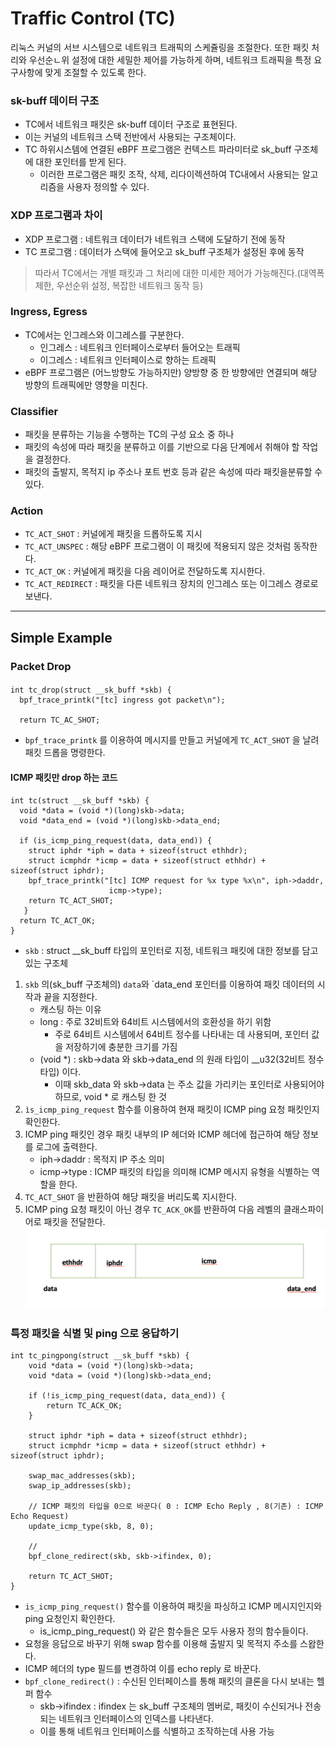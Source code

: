 # Traffic Control (TC)
리눅스 커널의 서브 시스템으로 네트워크 트래픽의 스케쥴링을 조절한다.
또한 패킷 처리와 우선순ㄴ위 설정에 대한 세밀한 제어를 가능하게 하며, 네트워크 트래픽을 특정 요구사항에 맞게 조절할 수 있도록 한다.


### sk-buff 데이터 구조
- TC에서 네트워크 패킷은 sk-buff 데이터 구조로 표현된다.
- 이는 커널의 네트워크 스택 전반에서 사용되는 구조체이다.
- TC 하위시스템에 연결된 eBPF 프로그램은 컨텍스트 파라미터로 sk_buff 구조체에 대한 포인터를 받게 된다.
  - 이러한 프로그램은 패킷 조작, 삭제, 리다이렉션하여 TC내에서 사용되는 알고리즘을 사용자 정의할 수 있다.

### XDP 프로그램과 차이
- XDP 프로그램 : 네트워크 데이터가 네트워크 스택에 도달하기 전에 동작
- TC 프로그램 : 데이터가 스택에 들어오고 sk_buff 구조체가 설정된 후에 동작
> 따라서 TC에서는 개별 패킷과 그 처리에 대한 미세한 제어가 가능해진다.(대역폭 제한, 우선순위 설정, 복잡한 네트워크 동작 등)

### Ingress, Egress
- TC에서는 인그레스와 이그레스를 구분한다.
  - 인그레스 : 네트워크 인터페이스로부터 들어오는 트래픽
  - 이그레스 : 네트워크 인터페이스로 향하는 트래픽
- eBPF 프로그램은 (어느방향도 가능하지만) 양방향 중 한 방향에만 연결되며 해당 방향의 트래픽에만 영향을 미친다.


### Classifier
- 패킷을 분류하는 기능을 수행하는 TC의 구성 요소 중 하나
- 패킷의 속성에 따라 패킷을 분류하고 이를 기반으로 다음 단계에서 취해야 할 작업을 결정한다.
- 패킷의 출발지, 목적지 ip 주소나 포트 번호 등과 같은 속성에 따라 패킷을분류할 수 있다.

### Action
- `TC_ACT_SHOT` : 커널에게 패킷을 드롭하도록 지시
- `TC_ACT_UNSPEC` : 해당 eBPF 프로그램이 이 패킷에 적용되지 않은 것처럼 동작한다.
- `TC_ACT_OK` : 커널에게 패킷을 다음 레이어로 전달하도록 지시한다.
- `TC_ACT_REDIRECT` : 패킷을 다른 네트워크 장치의 인그레스 또는 이그레스 경로로 보낸다.
---

## Simple Example

### Packet Drop


#### 
```
int tc_drop(struct __sk_buff *skb) {
  bpf_trace_printk("[tc] ingress got packet\n");
  
  return TC_AC_SHOT;
```
- `bpf_trace_printk` 를 이용하여 메시지를 만들고 커널에게 `TC_ACT_SHOT` 을 날려 패킷 드롭을 명령한다.


#### ICMP 패킷만 drop 하는 코드
```
int tc(struct __sk_buff *skb) {
  void *data = (void *)(long)skb->data;
  void *data_end = (void *)(long)skb->data_end;
  
  if (is_icmp_ping_request(data, data_end)) {
    struct iphdr *iph = data + sizeof(struct ethhdr);
    struct icmphdr *icmp = data + sizeof(struct ethhdr) + sizeof(struct iphdr);
    bpf_trace_printk("[tc] ICMP request for %x type %x\n", iph->daddr,
                      icmp->type);
    return TC_ACT_SHOT;
   }
  return TC_ACT_OK;
}
```
- `skb` : struct __sk_buff 타입의 포인터로 지정, 네트워크 패킷에 대한 정보를 담고 있는 구조체

1. `skb` 의(sk_buff 구조체의) `data`와 `data_end 포인터를 이용하여 패킷 데이터의 시작과 끝을 지정한다.
   - 캐스팅 하는 이유
   - long : 주로 32비트와 64비트 시스템에서의 호환성을 하기 위함
     - 주로 64비트 시스템에서 64비트 정수를 나타내는 데 사용되며, 포인터 값을 저장하기에 충분한 크기를 가짐
   - (void *) : skb->data 와 skb->data_end 의 원래 타입이 __u32(32비트 정수타입) 이다.
     - 이때 skb_data 와 skb->data 는 주소 값을 가리키는 포인터로 사용되어야 하므로, void * 로 캐스팅 한 것
2. `ìs_icmp_ping_request` 함수를 이용하여 현재 패킷이 ICMP ping 요청 패킷인지 확인한다.
3. ICMP ping 패킷인 경우 패킷 내부의 IP 헤더와 ICMP 헤더에 접근하여 해당 정보를 로그에 출력한다.
   - iph->daddr : 목적지 IP 주소 의미
   - icmp->type : ICMP 패킷의 타입을 의미해 ICMP 메시지 유형을 식별하는 역할을 한다.
4. `TC_ACT_SHOT` 을 반환하여 해당 패킷을 버리도록 지시한다.
5. ICMP ping 요청 패킷이 아닌 경우 `TC_ACK_OK`를 반환하여 다음 레벨의 클래스파이어로 패킷을 전달한다.
![hdr.png](..%2Fimg%2Fhdr.png)

### 특정 패킷을 식별 및 ping 으로 응답하기

```
int tc_pingpong(struct __sk_buff *skb) {
    void *data = (void *)(long)skb->data;
    void *data = (void *)(long)skb->data_end;
    
    if (!is_icmp_ping_request(data, data_end)) {
        return TC_ACK_OK;
    }
    
    struct iphdr *iph = data + sizeof(struct ethhdr);
    struct icmphdr *icmp = data + sizeof(struct ethhdr) + sizeof(struct iphdr);
    
    swap_mac_addresses(skb);
    swap_ip_addresses(skb);
    
    // ICMP 패킷의 타입을 0으로 바꾼다( 0 : ICMP Echo Reply , 8(기존) : ICMP Echo Request)
    update_icmp_type(skb, 8, 0);
    
    // 
    bpf_clone_redirect(skb, skb->ifindex, 0);
    
    return TC_ACT_SHOT;
}
```

- `is_icmp_ping_request()` 함수를 이용하여 패킷을 파싱하고 ICMP 메시지인지와 ping 요청인지 확인한다.
  - is_icmp_ping_request() 와 같은 함수들은 모두 사용자 정의 함수들이다.
- 요청을 응답으로 바꾸기 위해 swap 함수를 이용해 출발지 및 목적지 주소를 스왑한다.
- ICMP 헤더의 type 필드를 변경하여 이를 echo reply 로 바꾼다.
- `bpf_clone_redirect()` : 수신된 인터페이스를 통해 패킷의 클론을 다시 보내는 헬퍼 함수 
  - skb->ifindex : ifindex 는 sk_buff 구조체의 멤버로, 패킷이 수신되거나 전송되는 네트워크 인터페이스의 인덱스를 나타낸다.
  - 이를 통해 네트워크 인터페이스를 식별하고 조작하는데 사용 가능